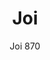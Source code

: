 ---
designer: Claudio Dondoli - Marco Pocci
description: "From%20the%20rational%20form%20Joi%20is%20supported%20by%20aluminum%20legs%20that%20give%20solidity%20and%20character%20highlighting%20the%20ergonomics%20and%20the%20great%20ease%20of%20use.%20Stackable%20chair%20with%20polypropylene%20seat%20and%20back%20combined.%20It%20can%20be%20equipped%20with%20a%20lateral%20connection%20hook%20in%20nylon%20to%20obtain%20rows%20of%20seats.%20Ideal%20both%20indoors%20and%20outdoors.%20Also%20available%20in%20fireproof%20version."
image_primary: img/Joi-870_01_zoom.jpg
image_secondary: img/Joi-870_02_zoom.jpg
manufacturer: Pedrali
href: https://www.pedrali.it/en/products/catalog/Chair-JOI-870/
subtitle: Joi 870
title: Joi
image_thumb: img/Joi_870_cover.jpg
tags: 
  - pedrali
  - chairs
category: chairs
slug: /manufacturers/pedrali/chairs/claudio-dondoli-marco-pocci-joi
---
